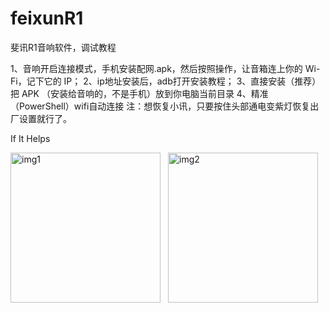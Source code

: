 # feixunR1
斐讯R1音响软件，调试教程

1、音响开启连接模式，手机安装配网.apk，然后按照操作，让音箱连上你的 Wi-Fi，记下它的 IP；
2、ip地址安装后，adb打开安装教程；
3、直接安装（推荐）把 APK （安装给音响的，不是手机）放到你电脑当前目录
4、精准（PowerShell）wifi自动连接
注：想恢复小讯，只要按住头部通电变紫灯恢复出厂设置就行了。   

If It Helps
<div style="display:flex; gap:12px; align-items:flex-start; flex-wrap:wrap;">
  <img src="https://github.com/user-attachments/assets/eac3ef3f-c3f9-4e01-bae2-8830f168d581"
       alt="img1" style="height:240px; width:auto;">
  <img src="https://github.com/user-attachments/assets/77d51141-3c91-423f-a92b-f5dbade337c1"
       alt="img2" style="height:240px; width:auto;">
</div>
